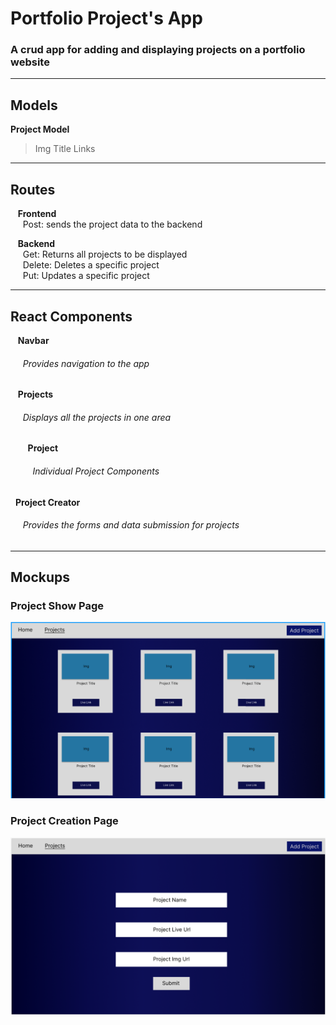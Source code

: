 # Portfolio Project's App
### A crud app for adding and displaying projects on a portfolio website

---







## Models
**Project Model** 
> Img 
> Title 
> Links 

---

## Routes 
&nbsp;&nbsp; **Frontend**<br> 
&nbsp;&nbsp;&nbsp;&nbsp; Post: sends the project data to the backend<br> 

&nbsp;&nbsp; **Backend**<br> 
&nbsp;&nbsp;&nbsp;&nbsp; Get: Returns all projects to be displayed<br> 
&nbsp;&nbsp;&nbsp;&nbsp; Delete: Deletes a specific project<br> 
&nbsp;&nbsp;&nbsp;&nbsp; Put: Updates a specific project<br> 

---

## React Components 

&nbsp;&nbsp; **Navbar**<br>
###### &nbsp;&nbsp;&nbsp;&nbsp; Provides navigation to the app<br> 

&nbsp;&nbsp; **Projects**<br>
###### &nbsp;&nbsp;&nbsp;&nbsp; Displays all the projects in one area<br> 

&nbsp;&nbsp;&nbsp;&nbsp;&nbsp;&nbsp; **Project**<br>
###### &nbsp;&nbsp;&nbsp;&nbsp;&nbsp;&nbsp;&nbsp;&nbsp; Individual Project Components<br> 

&nbsp;&nbsp;**Project Creator**<br>
###### &nbsp;&nbsp;&nbsp;&nbsp; Provides the forms and data submission for projects<br> 


---

## Mockups

### Project Show Page 

![project show page](/assets/images/ShowProject.png)


### Project Creation Page

![project add page](/assets/images/AddProject.png)

